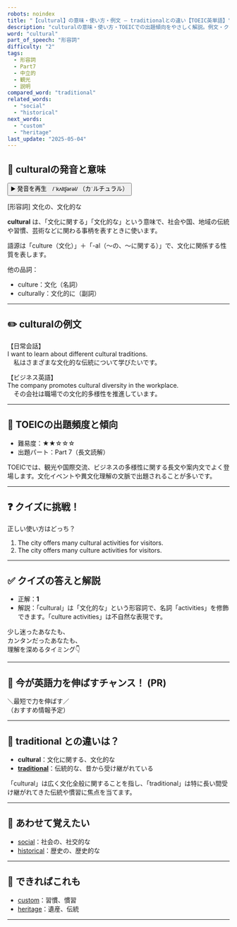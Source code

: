 ```yaml
---
robots: noindex
title: "【cultural】の意味・使い方・例文 ― traditionalとの違い【TOEIC英単語】"
description: "culturalの意味・使い方・TOEICでの出題傾向をやさしく解説。例文・クイズ付きでtraditionalとの違いもわかりやすく学べます。"
word: "cultural"
part_of_speech: "形容詞"
difficulty: "2"
tags:
  - 形容詞
  - Part7
  - 中立的
  - 観光
  - 説明
compared_word: "traditional"
related_words:
  - "social"
  - "historical"
next_words:
  - "custom"
  - "heritage"
last_update: "2025-05-04"
---
```


## 🔰 culturalの発音と意味

<button class="play-audio" onclick="playTTS('cultural')">
  <span class="play-audio-main">
    ▶️ 発音を再生　/ˈkʌltʃərəl/
  </span>
  <span class="play-audio-sub">
    （カˈルチュラル）
  </span>
</button>

[形容詞] 文化の、文化的な

**cultural** は、「文化に関する」「文化的な」という意味で、社会や国、地域の伝統や習慣、芸術などに関わる事柄を表すときに使います。

語源は「culture（文化）」＋「-al（～の、～に関する）」で、文化に関係する性質を表します。

他の品詞：  
- culture：文化（名詞）
- culturally：文化的に（副詞）

---

## ✏️ culturalの例文

【日常会話】  
I want to learn about different cultural traditions.  
　私はさまざまな文化的な伝統について学びたいです。

【ビジネス英語】  
The company promotes cultural diversity in the workplace.  
　その会社は職場での文化的多様性を推進しています。

---

## 🎯 TOEICの出題頻度と傾向

- 難易度：★★☆☆☆
- 出題パート：Part 7（長文読解）

TOEICでは、観光や国際交流、ビジネスの多様性に関する長文や案内文でよく登場します。文化イベントや異文化理解の文脈で出題されることが多いです。

---

## ❓ クイズに挑戦！

正しい使い方はどっち？

1. The city offers many cultural activities for visitors.  
2. The city offers many culture activities for visitors.

---

## ✅ クイズの答えと解説

- 正解：**1**
- 解説：「cultural」は「文化的な」という形容詞で、名詞「activities」を修飾できます。「culture activities」は不自然な表現です。

少し迷ったあなたも、  
カンタンだったあなたも、  
理解を深めるタイミング👇️

---

## 🚀 今が英語力を伸ばすチャンス！ (PR)

<div class="info-center">
＼最短で力を伸ばす／<br>  
（おすすめ情報予定）
</div>

---

## 🤔  traditional との違いは？

- **cultural**：文化に関する、文化的な
- **[traditional](/word/traditional)**：伝統的な、昔から受け継がれている

「cultural」は広く文化全般に関することを指し、「traditional」は特に長い間受け継がれてきた伝統や慣習に焦点を当てます。

---

## 🧩 あわせて覚えたい

- [social](/word/social)：社会の、社交的な
- [historical](/word/historical)：歴史の、歴史的な

---

## 📖 できればこれも

- [custom](/word/custom)：習慣、慣習
- [heritage](/word/heritage)：遺産、伝統

---
<!-- cvid: aid07_bid01 -->
